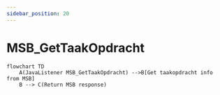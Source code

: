 ```yaml
---
sidebar_position: 20
---
```


# MSB_GetTaakOpdracht

```mermaid
flowchart TD
    A(JavaListener MSB_GetTaakOpdracht) -->B[Get taakopdracht info from MSB]
    B --> C(Return MSB response)
```